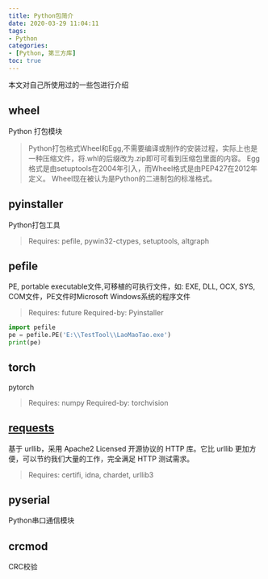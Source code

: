 ```yaml
---
title: Python包简介
date: 2020-03-29 11:04:11
tags: 
- Python
categories:
- [Python, 第三方库]
toc: true
---
```

本文对自己所使用过的一些包进行介绍
<!--more-->
## wheel

Python 打包模块

> Python打包格式Wheel和Egg,不需要编译或制作的安装过程，实际上也是一种压缩文件，将.whl的后缀改为.zip即可可看到压缩包里面的内容。
> Egg格式是由setuptools在2004年引入，而Wheel格式是由PEP427在2012年定义。 Wheel现在被认为是Python的二进制包的标准格式。

## pyinstaller

Python打包工具

> Requires: pefile, pywin32-ctypes, setuptools, altgraph

## pefile

PE, portable executable文件,可移植的可执行文件，如: EXE, DLL, OCX, SYS, COM文件，PE文件时Microsoft Windows系统的程序文件

> Requires: future
> Required-by: Pyinstaller

```Python
import pefile
pe = pefile.PE('E:\\TestTool\\LaoMaoTao.exe')
print(pe)
```

## torch

pytorch

> Requires: numpy
> Required-by: torchvision

## [requests](.\Python库-requests.md)

基于 urllib，采用 Apache2 Licensed 开源协议的 HTTP 库。它比 urllib 更加方便，可以节约我们大量的工作，完全满足 HTTP 测试需求。

> Requires: certifi, idna, chardet, urllib3

## pyserial

Python串口通信模块

## crcmod

CRC校验



